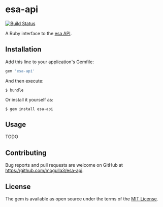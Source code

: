 # esa-api
[![Build Status](https://travis-ci.org/mogulla3/esa-api.svg?branch=master)](https://travis-ci.org/mogulla3/esa-api)

A Ruby interface to the [esa API](https://docs.esa.io/posts/102).

## Installation

Add this line to your application's Gemfile:

```ruby
gem 'esa-api'
```

And then execute:

```
$ bundle
```

Or install it yourself as:

```
$ gem install esa-api
```

## Usage

TODO

## Contributing

Bug reports and pull requests are welcome on GitHub at https://github.com/mogulla3/esa-api.

## License

The gem is available as open source under the terms of the [MIT License](https://opensource.org/licenses/MIT).
